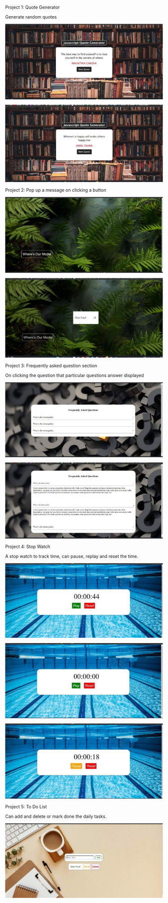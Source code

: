 ﻿Project 1: Quote Generator 

Generate random quotes  

![](Aspose.Words.1bcf6ab5-bd6b-41b0-8b72-4d79c41fe2f0.001.jpeg)

![](Aspose.Words.1bcf6ab5-bd6b-41b0-8b72-4d79c41fe2f0.002.jpeg)

Project 2: Pop up a message on clicking a button 

![](Aspose.Words.1bcf6ab5-bd6b-41b0-8b72-4d79c41fe2f0.003.jpeg)

![](Aspose.Words.1bcf6ab5-bd6b-41b0-8b72-4d79c41fe2f0.004.jpeg)

Project 3: Frequently asked question section 

On clicking the question that particular questions answer displayed 

![](Aspose.Words.1bcf6ab5-bd6b-41b0-8b72-4d79c41fe2f0.005.jpeg)

![](Aspose.Words.1bcf6ab5-bd6b-41b0-8b72-4d79c41fe2f0.006.jpeg)

Project 4: Stop Watch 

A stop watch to track time, can pause, replay and reset the time. 

![](Aspose.Words.1bcf6ab5-bd6b-41b0-8b72-4d79c41fe2f0.007.jpeg)

![](Aspose.Words.1bcf6ab5-bd6b-41b0-8b72-4d79c41fe2f0.008.jpeg)

![](Aspose.Words.1bcf6ab5-bd6b-41b0-8b72-4d79c41fe2f0.009.jpeg)

Project 5: To Do List  

Can add and delete or mark done the daily tasks. 

![](Aspose.Words.1bcf6ab5-bd6b-41b0-8b72-4d79c41fe2f0.010.jpeg)
